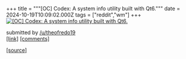 +++
title = """[OC] Codex: A system info utility built with Qt6."""
date = 2024-10-19T10:09:02.000Z
tags = ["reddit","wm"]
+++
[![[OC] Codex: A system info utility built with Qt6.](https://external-preview.redd.it/cTVpOXZqam5zb3ZkMd0reyXUDOKFpZkoChFAmnLn4XPSnJPPYqOVlzZVPvf_.png?width=640&crop=smart&auto=webp&s=1de3ce581bd9d91f6a60311e981bcc92b73a55a3 "[OC] Codex: A system info utility built with Qt6.")](https://www.reddit.com/r/unixporn/comments/1g75q7x/oc_codex_a_system_info_utility_built_with_qt6/)

submitted by [/u/theofredo19](https://www.reddit.com/user/theofredo19)  
[\[link\]](https://v.redd.it/wyjrwijnsovd1) [\[comments\]](https://www.reddit.com/r/unixporn/comments/1g75q7x/oc_codex_a_system_info_utility_built_with_qt6/)

[[source]](https://www.reddit.com/r/unixporn/comments/1g75q7x/oc_codex_a_system_info_utility_built_with_qt6/)
